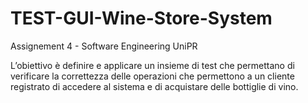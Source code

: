 # TEST-GUI-Wine-Store-System

Assignement 4 - Software Engineering UniPR

L’obiettivo è definire e applicare un insieme di test che permettano di verificare la correttezza delle
operazioni che permettono a un cliente registrato di accedere al sistema e di acquistare delle bottiglie
di vino.
